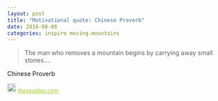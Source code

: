 ```yaml
---
layout: post
title: "Motivational quote: Chinese Proverb"
date: 2016-08-06
categories: inspire moving-mountains
---
```

> The man who removes a mountain begins by carrying away small stones....

Chinese Proverb

<span style="z-index:50;font-size:0.9em;"><img src="https://theysaidso.com/branding/theysaidso.png" height="20" width="20" alt="theysaidso.com"/><a href="https://theysaidso.com" title="Powered by quotes from theysaidso.com" style="color: #9fcc25; margin-left: 4px; vertical-align: middle;">theysaidso.com</a></span>
